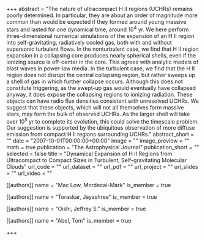 +++
abstract = "The nature of ultracompact H II regions (UCHRs) remains poorly determined. In particular, they are about an order of magnitude more common than would be expected if they formed around young massive stars and lasted for one dynamical time, around 10<SUP>4</SUP> yr. We here perform three-dimensional numerical simulations of the expansion of an H II region into self-gravitating, radiatively cooled gas, both with and without supersonic turbulent flows. In the nonturbulent case, we find that H II region expansion in a collapsing core produces nearly spherical shells, even if the ionizing source is off-center in the core. This agrees with analytic models of blast waves in power-law media. In the turbulent case, we find that the H II region does not disrupt the central collapsing region, but rather sweeps up a shell of gas in which further collapse occurs. Although this does not constitute triggering, as the swept-up gas would eventually have collapsed anyway, it does expose the collapsing regions to ionizing radiation. These objects can have radio flux densities consistent with unresolved UCHRs. We suggest that these objects, which will not all themselves form massive stars, may form the bulk of observed UCHRs. As the larger shell will take over 10<SUP>5</SUP> yr to complete its evolution, this could solve the timescale problem. Our suggestion is supported by the ubiquitous observation of more diffuse emission from compact H II regions surrounding UCHRs."
abstract_short = ""
date = "2007-10-01T00:00:00+00:00"
image = ""
image_preview = ""
math = true
publication = "The Astrophysical Journal"
publication_short = ""
selected = false
title = "Dynamical Expansion of H II Regions from Ultracompact to Compact Sizes in Turbulent, Self-gravitating Molecular Clouds"
url_code = ""
url_dataset = ""
url_pdf = ""
url_project = ""
url_slides = ""
url_video = ""



[[authors]]
    name = "Mac Low, Mordecai-Mark"
    is_member = true


[[authors]]
    name = "Toraskar, Jayashree"
    is_member = true


[[authors]]
    name = "Oishi, Jeffrey S."
    is_member = true


[[authors]]
    name = "Abel, Tom"
    is_member = true

+++
 